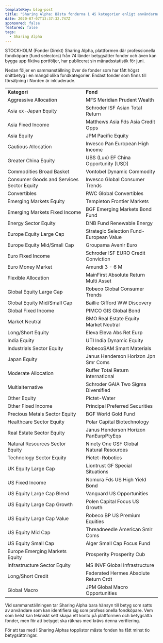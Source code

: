 ```yaml
---
templateKey: blog-post
title: "Sharing Alpha: Bästa fonderna i 45 kategorier enligt användarna"
date: 2020-07-07T13:37:32.747Z
sponsored: false
featured: false
tags:
  - Sharing Alpha
---
```

<!--StartFragment-->

STOCKHOLM (Fonder Direkt) Sharing Alpha, plattformen där professionella fondköpare (fund selectors) från 74 länder betygsätter fonder och även kan bygga upp fiktiva portföljer, har publicerat sin månadsstatistik för juni.

Nedan följer en sammanställning över de fonder som har fått högst snittbetyg i en mängd olika fondkategorier. Endast fonder som finns till försäljning i Norden är inkluderade.

|                                           |                                         |
| ----------------------------------------- | --------------------------------------- |
| **Kategori**                              | **Fond**                                |
| Aggressive Allocation                     | MFS Meridian Prudent Wealth             |
| Asia ex-Japan Equity                      | Schroder ISF Asian Total Return         |
| Asia Fixed Income                         | Matthews Asia Fds Asia Credit Opps      |
| Asia Equity                               | JPM Pacific Equity                      |
| Cautious Allocation                       | Invesco Pan European High Income        |
| Greater China Equity                      | UBS (Lux) EF China Opportunity (USD)    |
| Commodities Broad Basket                  | Vontobel Dynamic Commodity              |
| Consumer Goods and Services Sector Equity | Invesco Global Consumer Trends          |
| Convertibles                              | RWC Global Convertibles                 |
| Emerging Markets Equity                   | Templeton Frontier Markets              |
| Emerging Markets Fixed Income             | BGF Emerging Markets Bond Fund          |
| Energy Sector Equity                      | DNB Fund Renewable Energy               |
| Europe Equity Large Cap                   | Strategic Selection Fund-European Value |
| Europe Equity Mid/Small Cap               | Groupama Avenir Euro                    |
| Euro Fixed Income                         | Schroder ISF EURO Credit Conviction     |
| Euro Money Market                         | Amundi 3 - 6 M                          |
| Flexible Allocation                       | MainFirst Absolute Return Multi Asset   |
| Global Equity Large Cap                   | Robeco Global Consumer Trends           |
| Global Equity Mid/Small Cap               | Baillie Gifford WW Discovery            |
| Global Fixed Income                       | PIMCO GIS Global Bond                   |
| Market Neutral                            | BMO Real Estate Equity Market Neutral   |
| Long/Short Equity                         | Eleva Eleva Abs Ret Eurp                |
| India Equity                              | UTI India Dynamic Equity                |
| Industrials Sector Equity                 | RobecoSAM Smart Materials               |
| Japan Equity                              | Janus Henderson Horizon Jpn Smr Coms    |
| Moderate Allocation                       | Ruffer Total Return International       |
| Multialternative                          | Schroder GAIA Two Sigma Diversified     |
| Other Equity                              | Pictet-Water                            |
| Other Fixed Income                        | Principal Preferred Securities          |
| Precious Metals Sector Equity             | BGF World Gold Fund                     |
| Healthcare Sector Equity                  | Polar Capital Biotechnology             |
| Real Estate Sector Equity                 | Janus Henderson Horizon PanEurpPtyEqs   |
| Natural Resources Sector Equity           | Ninety One GSF Global Natural Resources |
| Technology Sector Equity                  | Pictet-Robotics                         |
| UK Equity Large Cap                       | Liontrust GF Special Situations         |
| US Fixed Income                           | Nomura Fds US High Yield Bond           |
| US Equity Large Cap Blend                 | Vanguard US Opportunities               |
| US Equity Large Cap Growth                | Polen Capital Focus US Growth           |
| US Equity Large Cap Value                 | Robeco BP US Premium Equities           |
| US Equity Mid Cap                         | Threadneedle American Smlr Coms         |
| US Equity Small Cap                       | Alger Small Cap Focus Fund              |
| Europe Emerging Markets Equity            | Prosperity Prosperity Cub               |
| Infrastructure Sector Equity              | MS INVF Global Infrastructure           |
| Long/Short Credit                         | Federated Hermes Absolute Return Crdt   |
| Global Macro                              | JPM Global Macro Opportunities          |

Vid sammanställningen tar Sharing Alpha bara hänsyn till betyg som satts av användare som kan identifiera sig som professionella fondköpare. Vem som helst kan tekniskt sett skapa ett konto på plattformen och betygsätta fonder, men för att betyget ska räknas med krävs denna verifiering.

För att tas med i Sharing Alphas topplistor måste fonden ha fått minst tio betygsättningar.

<!--EndFragment-->
